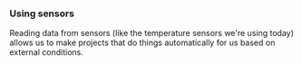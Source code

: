### Using sensors

Reading data from sensors (like the temperature sensors we're using today) allows us to make projects that do things automatically for us based on external conditions.


